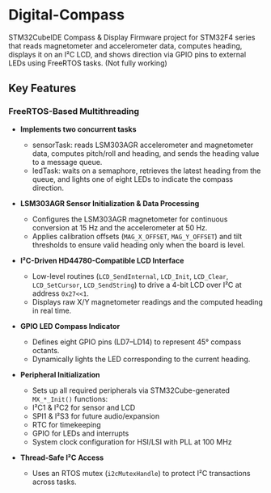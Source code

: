 # Digital-Compass
STM32CubeIDE Compass & Display Firmware project for STM32F4 series that reads magnetometer and accelerometer data, computes heading, displays it on an I²C LCD, and shows direction via GPIO pins to external LEDs using FreeRTOS tasks. (Not fully working)

## Key Features
### FreeRTOS-Based Multithreading
- **Implements two concurrent tasks**
  - sensorTask: reads LSM303AGR accelerometer and magnetometer data, computes pitch/roll and heading, and sends the heading value to a message queue.
  - ledTask: waits on a semaphore, retrieves the latest heading from the queue, and lights one of eight LEDs to indicate the compass direction.

- **LSM303AGR Sensor Initialization & Data Processing**
  - Configures the LSM303AGR magnetometer for continuous conversion at 15 Hz and the accelerometer at 50 Hz.
  - Applies calibration offsets (`MAG_X_OFFSET`, `MAG_Y_OFFSET`) and tilt thresholds to ensure valid heading only when the board is level.

- **I²C-Driven HD44780-Compatible LCD Interface**
  - Low-level routines (`LCD_SendInternal`, `LCD_Init`, `LCD_Clear`, `LCD_SetCursor`, `LCD_SendString`) to drive a 4-bit LCD over I²C at address `0x27<<1`.
  - Displays raw X/Y magnetometer readings and the computed heading in real time.

- **GPIO LED Compass Indicator**
  - Defines eight GPIO pins (LD7–LD14) to represent 45° compass octants.
  - Dynamically lights the LED corresponding to the current heading. 

- **Peripheral Initialization**
  - Sets up all required peripherals via STM32Cube-generated `MX_*_Init()` functions:
  - I²C1 & I²C2 for sensor and LCD
  - SPI1 & I²S3 for future audio/expansion
  - RTC for timekeeping
  - GPIO for LEDs and interrupts
  - System clock configuration for HSI/LSI with PLL at 100 MHz 

- **Thread-Safe I²C Access**
  - Uses an RTOS mutex (`i2cMutexHandle`) to protect I²C transactions across tasks. 
